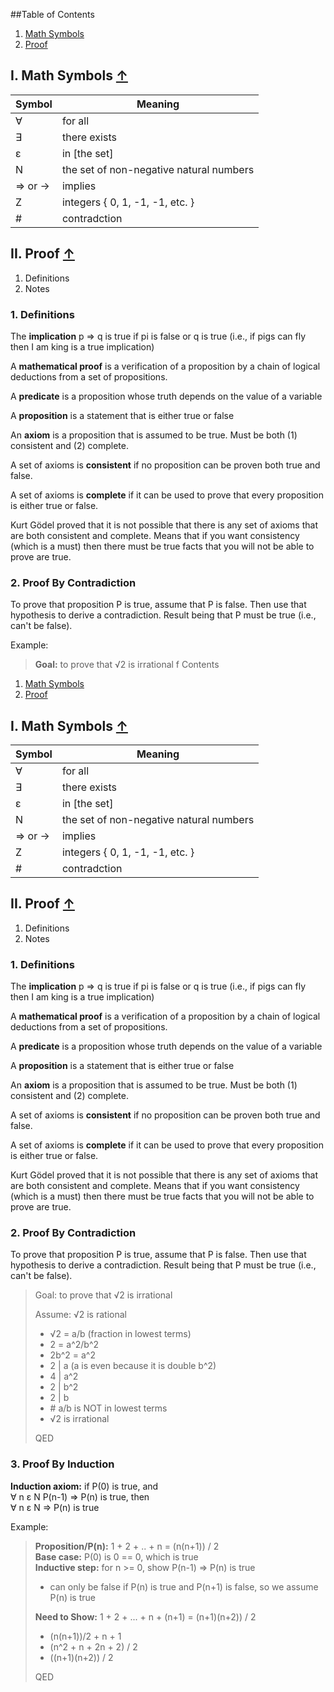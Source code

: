 ##Table of Contents

1. [Math Symbols](#math-symbols)
1. [Proof](#proof)

## I. Math Symbols [↑](#table-of-contents) <a id="math-symbols"></a>

Symbol | Meaning
-------|--------
∀ | for all
∃ | there exists
ε | in [the set]
N | the set of non-negative natural numbers
=> or -> | implies
Z | integers { 0, 1, -1, -1, etc. }
\# | contradction

## II. Proof [↑](#table-of-contents) <a id="proof"></a>

1. Definitions
2. Notes

### 1. Definitions

The **implication** p => q is true if pi is false or q is true (i.e., if pigs can fly then I am king is a true implication)

A **mathematical proof** is a verification of a proposition by a chain of logical deductions from a set of propositions.

A **predicate** is a proposition whose truth depends on the value of a variable

A **proposition** is a statement that is either true or false

An **axiom** is a proposition that is assumed to be true.  Must be both (1) consistent and (2) complete.

A set of axioms is **consistent** if no proposition can be proven both true and false.

A set of axioms is **complete** if it can be used to prove that every proposition is either true or false.

Kurt Gödel proved that it is not possible that there is any set of axioms that are both consistent and complete.  Means that if you want consistency (which is a must) then there must be true facts that you will not be able to prove are true.

### 2. Proof By Contradiction

To prove that proposition P is true, assume that P is false.  Then use that hypothesis to derive a contradiction.  Result being that P must be true (i.e., can't be false).

Example:

>**Goal:** to prove that √2 is irrational
f Contents

1. [Math Symbols](#math-symbols)
1. [Proof](#proof)

## I. Math Symbols [↑](#table-of-contents) <a id="math-symbols"></a>

Symbol | Meaning
-------|--------
∀ | for all
∃ | there exists
ε | in [the set]
N | the set of non-negative natural numbers
=> or -> | implies
Z | integers { 0, 1, -1, -1, etc. }
\# | contradction

## II. Proof [↑](#table-of-contents) <a id="proof"></a>

1. Definitions
2. Notes

### 1. Definitions

The **implication** p => q is true if pi is false or q is true (i.e., if pigs can fly then I am king is a true implication)

A **mathematical proof** is a verification of a proposition by a chain of logical deductions from a set of propositions.

A **predicate** is a proposition whose truth depends on the value of a variable

A **proposition** is a statement that is either true or false

An **axiom** is a proposition that is assumed to be true.  Must be both (1) consistent and (2) complete.

A set of axioms is **consistent** if no proposition can be proven both true and false.

A set of axioms is **complete** if it can be used to prove that every proposition is either true or false.

Kurt Gödel proved that it is not possible that there is any set of axioms that are both consistent and complete.  Means that if you want consistency (which is a must) then there must be true facts that you will not be able to prove are true.

### 2. Proof By Contradiction

To prove that proposition P is true, assume that P is false.  Then use that hypothesis to derive a contradiction.  Result being that P must be true (i.e., can't be false).

>Goal: to prove that √2 is irrational
>
>Assume: √2 is rational
>
> * √2  = a/b (fraction in lowest terms)  
> * 2 = a^2/b^2  
> * 2b^2 = a^2  
> * 2 | a (a is even because it is double b^2)  
> * 4 | a^2  
> * 2 | b^2  
> * 2 | b  
> * \# a/b is NOT in lowest terms 
> * √2 is irrational  
>
>QED

### 3. Proof By Induction

**Induction axiom:** 
if P(0) is true, and  
∀ n ε N P(n-1) => P(n) is true, then  
∀ n ε N => P(n) is true  

Example:

> **Proposition/P(n):** 1 + 2 + .. + n = (n(n+1)) / 2  
> **Base case:** P(0) is 0 == 0, which is true  
> **Inductive step:** for n >= 0, show P(n-1) => P(n) is true  
> * can only be false if P(n) is true and P(n+1) is false, so we assume P(n) is true  
>
> **Need to Show:** 1 + 2 + ... + n + (n+1) =  (n+1)(n+2)) / 2  
>
> * (n(n+1))/2 + n + 1  
> * (n^2 + n + 2n + 2) / 2  
> * ((n+1)(n+2)) / 2  
>
> QED

